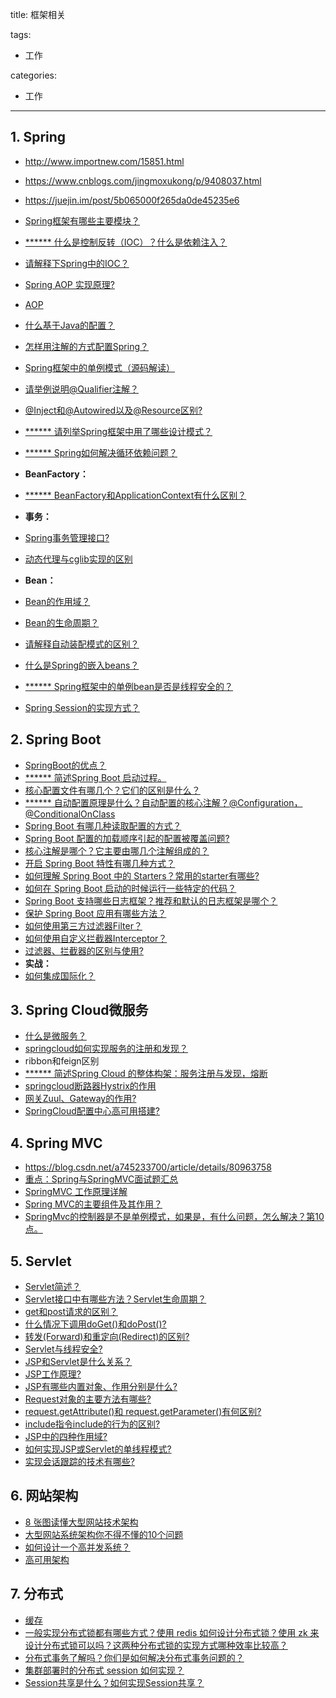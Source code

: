 title: 框架相关

tags:
  - 工作

categories:
  - 工作

---
## 1. Spring
- http://www.importnew.com/15851.html
- https://www.cnblogs.com/jingmoxukong/p/9408037.html
- https://juejin.im/post/5b065000f265da0de45235e6


- [Spring框架有哪些主要模块？](http://www.importnew.com/15851.html#spring_framework)
- [****** 什么是控制反转（IOC）？什么是依赖注入？](http://www.importnew.com/15851.html#ioc_di)
- [请解释下Spring中的IOC？](https://github.com/mnan2c/JavaGuide/blob/master/docs/system-design/framework/Spring%E5%AD%A6%E4%B9%A0%E4%B8%8E%E9%9D%A2%E8%AF%95.md#ioc)
- [Spring AOP 实现原理?](https://juejin.im/post/5b065000f265da0de45235e6#heading-4)
- [AOP](https://github.com/mnan2c/JavaGuide/blob/master/docs/system-design/framework/Spring%E5%AD%A6%E4%B9%A0%E4%B8%8E%E9%9D%A2%E8%AF%95.md#aop)
- [什么基于Java的配置？](http://www.importnew.com/15851.html#java_based_configuration)
- [怎样用注解的方式配置Spring？](http://www.importnew.com/15851.html#annotation_based_configuration)
- [Spring框架中的单例模式（源码解读）](http://www.cnblogs.com/chengxuyuanzhilu/p/6404991.html)
- [请举例说明@Qualifier注解？](http://www.importnew.com/15851.html#qualifier_annotation)
- [@Inject和@Autowired以及@Resource区别?](https://blog.csdn.net/u012734441/article/details/51706504)
- [****** 请列举Spring框架中用了哪些设计模式？](http://www.importnew.com/15851.html#design_patterns_used_in_spring)
- [****** Spring如何解决循环依赖问题？](https://blog.csdn.net/chejinqiang/article/details/80003868#4522-1524062321107)
- **BeanFactory：**
- [****** BeanFactory和ApplicationContext有什么区别？](http://www.importnew.com/15851.html#beanfactory_vs_applicationcontext)
- **事务：**
- [Spring事务管理接口?](https://juejin.im/post/5b00c52ef265da0b95276091#heading-4)
- [动态代理与cglib实现的区别](https://juejin.im/post/5b065000f265da0de45235e6#heading-13)
- **Bean：**
- [Bean的作用域？](https://github.com/mnan2c/JavaGuide/blob/master/docs/system-design/framework/SpringBean.md#%E4%B8%80--bean%E7%9A%84%E4%BD%9C%E7%94%A8%E5%9F%9F)
- [Bean的生命周期？](https://github.com/mnan2c/JavaGuide/blob/master/docs/system-design/framework/SpringBean.md#%E6%80%BB%E7%BB%93)
- [请解释自动装配模式的区别？](http://www.importnew.com/15851.html#autowiring_modes)
- [什么是Spring的嵌入beans？](http://www.importnew.com/15851.html#inner_beans)
- [****** Spring框架中的单例bean是否是线程安全的？](http://www.importnew.com/15851.html#singleton_bean_threadsafe)
- [Spring Session的实现方式？]()

## 2. Spring Boot
- [SpringBoot的优点？](https://www.jb51.net/article/145765.htm)
- [****** 简述Spring Boot 启动过程。](https://segmentfault.com/a/1190000015899405)
- [核心配置文件有哪几个？它们的区别是什么？](https://mp.weixin.qq.com/s/BzXNfBzq-2TOCbiHG3xcsQ)
- [****** 自动配置原理是什么？自动配置的核心注解？@Configuration，@ConditionalOnClass](https://mp.weixin.qq.com/s/gs2zLSH6m9ijO0-pP2sr9Q)
- [Spring Boot 有哪几种读取配置的方式？](https://mp.weixin.qq.com/s/aen2PIh0ut-BSHad-Bw7hg)
- [Spring Boot 配置的加载顺序引起的配置被覆盖问题?](https://mp.weixin.qq.com/s/tFrRMM25LVE_2AG23lK5qQ)
- [核心注解是哪个？它主要由哪几个注解组成的？](https://juejin.im/post/5b679fbc5188251aad213110#heading-2)
- [开启 Spring Boot 特性有哪几种方式？](https://mp.weixin.qq.com/s/PYM_iV-u3dPMpP3MNz7Hig)
- [如何理解 Spring Boot 中的 Starters？常用的starter有哪些?](https://mp.weixin.qq.com/s/9HJVGlplze5p0eBayvhFCA)
- [如何在 Spring Boot 启动的时候运行一些特定的代码？](https://mp.weixin.qq.com/s/WeO2kJLV6LKez56T5GG35Q)
- [Spring Boot 支持哪些日志框架？推荐和默认的日志框架是哪个？](https://mp.weixin.qq.com/s/OAyzUNIgBPkPVCy23gh-WA)
- [保护 Spring Boot 应用有哪些方法？](https://segmentfault.com/a/1190000016537766)
- [如何使用第三方过滤器Filter？](https://segmentfault.com/n/1330000012259018)
- [如何使用自定义拦截器Interceptor？](https://segmentfault.com/n/1330000012259214)
- [过滤器、拦截器的区别与使用?](https://blog.csdn.net/heweimingming/article/details/79993591)
- **实战：**
- [如何集成国际化？](https://www.cnblogs.com/youzhibing/p/9520275.html)

## 3. Spring Cloud微服务
- [什么是微服务？](https://blog.csdn.net/panhaigang123/article/details/79587612)
- [springcloud如何实现服务的注册和发现？](https://blog.csdn.net/panhaigang123/article/details/79587612)
- ribbon和feign区别
- [****** 简述Spring Cloud 的整体构架：服务注册与发现，熔断](https://mp.weixin.qq.com/s?__biz=MzI3ODcxMzQzMw==&mid=2247488001&idx=1&sn=2ee93adced5282f8a6209ff49278f9db&chksm=eb539737dc241e21ce917bfd9f5119350bebee7a595f6f64b59e109da0950a5194b68423e1a1&scene=21#wechat_redirect)
- [springcloud断路器Hystrix的作用](https://mp.weixin.qq.com/s?__biz=MzI3ODcxMzQzMw==&mid=2247484850&idx=1&sn=842408941864d7531a672b7e3bf8c55f&chksm=eb538084dc240992ebb8143fda8dab96b870eb965c19d9efb9f97f271278ec45a72c063a26d1&scene=21#wechat_redirect)
- [网关Zuul、Gateway的作用?](https://mp.weixin.qq.com/s?__biz=MzI3ODcxMzQzMw==&mid=2247485079&idx=1&sn=ebd346159e9dd3bb107237855c154443&chksm=eb5383a1dc240ab7c1e93cdd7da4810e9016a3c910c53296064fa27b87750d2c8f1b141d2d7e&scene=21#wechat_redirect)
- [SpringCloud配置中心高可用搭建?](https://mp.weixin.qq.com/s?__biz=MzI3ODcxMzQzMw==&mid=2247484485&idx=1&sn=2ee0ab3e1944462fef12137772e5ccf5&chksm=eb538173dc2408659eca03173e7883fc7e121d90c4c333e5a77faddc90e6bf51b12b1ea6f6e5&scene=21#wechat_redirect)

## 4. Spring MVC
- https://blog.csdn.net/a745233700/article/details/80963758
- [重点：Spring与SpringMVC面试题汇总](https://www.imooc.com/article/42448)
- [SpringMVC 工作原理详解](https://github.com/mnan2c/JavaGuide/blob/master/docs/system-design/framework/SpringMVC%20%E5%B7%A5%E4%BD%9C%E5%8E%9F%E7%90%86%E8%AF%A6%E8%A7%A3.md)
- [Spring MVC的主要组件及其作用？](https://github.com/mnan2c/JavaGuide/blob/master/docs/system-design/framework/SpringMVC%20%E5%B7%A5%E4%BD%9C%E5%8E%9F%E7%90%86%E8%AF%A6%E8%A7%A3.md#springmvc-%E9%87%8D%E8%A6%81%E7%BB%84%E4%BB%B6%E8%AF%B4%E6%98%8E)
- [SpringMvc的控制器是不是单例模式，如果是，有什么问题，怎么解决？第10点。](https://blog.csdn.net/a745233700/article/details/80963758)

## 5. Servlet
- [Servlet简述？](https://github.com/mnan2c/JavaGuide/blob/master/docs/java/J2EE%E5%9F%BA%E7%A1%80%E7%9F%A5%E8%AF%86.md#servlet%E6%80%BB%E7%BB%93)
- [Servlet接口中有哪些方法？Servlet生命周期？](https://github.com/mnan2c/JavaGuide/blob/master/docs/java/J2EE%E5%9F%BA%E7%A1%80%E7%9F%A5%E8%AF%86.md#servlet%E6%8E%A5%E5%8F%A3%E4%B8%AD%E6%9C%89%E5%93%AA%E4%BA%9B%E6%96%B9%E6%B3%95%E5%8F%8Aservlet%E7%94%9F%E5%91%BD%E5%91%A8%E6%9C%9F%E6%8E%A2%E7%A7%98)
- [get和post请求的区别？](https://github.com/mnan2c/JavaGuide/blob/master/docs/java/J2EE%E5%9F%BA%E7%A1%80%E7%9F%A5%E8%AF%86.md#get%E5%92%8Cpost%E8%AF%B7%E6%B1%82%E7%9A%84%E5%8C%BA%E5%88%AB)
- [什么情况下调用doGet()和doPost()?](https://github.com/mnan2c/JavaGuide/blob/master/docs/java/J2EE%E5%9F%BA%E7%A1%80%E7%9F%A5%E8%AF%86.md#%E4%BB%80%E4%B9%88%E6%83%85%E5%86%B5%E4%B8%8B%E8%B0%83%E7%94%A8doget%E5%92%8Cdopost)
- [转发(Forward)和重定向(Redirect)的区别?](https://github.com/mnan2c/JavaGuide/blob/master/docs/java/J2EE%E5%9F%BA%E7%A1%80%E7%9F%A5%E8%AF%86.md#%E8%BD%AC%E5%8F%91forward%E5%92%8C%E9%87%8D%E5%AE%9A%E5%90%91redirect%E7%9A%84%E5%8C%BA%E5%88%AB)
- [Servlet与线程安全?](https://github.com/mnan2c/JavaGuide/blob/master/docs/java/J2EE%E5%9F%BA%E7%A1%80%E7%9F%A5%E8%AF%86.md#servlet%E4%B8%8E%E7%BA%BF%E7%A8%8B%E5%AE%89%E5%85%A8)
- [JSP和Servlet是什么关系？](https://github.com/mnan2c/JavaGuide/blob/master/docs/java/J2EE%E5%9F%BA%E7%A1%80%E7%9F%A5%E8%AF%86.md#jsp%E5%92%8Cservlet%E6%98%AF%E4%BB%80%E4%B9%88%E5%85%B3%E7%B3%BB)
- [JSP工作原理?](https://github.com/mnan2c/JavaGuide/blob/master/docs/java/J2EE%E5%9F%BA%E7%A1%80%E7%9F%A5%E8%AF%86.md#jsp%E5%B7%A5%E4%BD%9C%E5%8E%9F%E7%90%86)
- [JSP有哪些内置对象、作用分别是什么?](https://github.com/mnan2c/JavaGuide/blob/master/docs/java/J2EE%E5%9F%BA%E7%A1%80%E7%9F%A5%E8%AF%86.md#jsp%E6%9C%89%E5%93%AA%E4%BA%9B%E5%86%85%E7%BD%AE%E5%AF%B9%E8%B1%A1%E4%BD%9C%E7%94%A8%E5%88%86%E5%88%AB%E6%98%AF%E4%BB%80%E4%B9%88)
- [Request对象的主要方法有哪些?](https://github.com/mnan2c/JavaGuide/blob/master/docs/java/J2EE%E5%9F%BA%E7%A1%80%E7%9F%A5%E8%AF%86.md#request%E5%AF%B9%E8%B1%A1%E7%9A%84%E4%B8%BB%E8%A6%81%E6%96%B9%E6%B3%95%E6%9C%89%E5%93%AA%E4%BA%9B)
- [request.getAttribute()和 request.getParameter()有何区别?](https://github.com/mnan2c/JavaGuide/blob/master/docs/java/J2EE%E5%9F%BA%E7%A1%80%E7%9F%A5%E8%AF%86.md#requestgetattribute%E5%92%8C-requestgetparameter%E6%9C%89%E4%BD%95%E5%8C%BA%E5%88%AB)
- [include指令include的行为的区别?](https://github.com/mnan2c/JavaGuide/blob/master/docs/java/J2EE%E5%9F%BA%E7%A1%80%E7%9F%A5%E8%AF%86.md#include%E6%8C%87%E4%BB%A4include%E7%9A%84%E8%A1%8C%E4%B8%BA%E7%9A%84%E5%8C%BA%E5%88%AB)
- [JSP中的四种作用域?](https://github.com/mnan2c/JavaGuide/blob/master/docs/java/J2EE%E5%9F%BA%E7%A1%80%E7%9F%A5%E8%AF%86.md#%E8%AE%B2%E8%A7%A3jsp%E4%B8%AD%E7%9A%84%E5%9B%9B%E7%A7%8D%E4%BD%9C%E7%94%A8%E5%9F%9F)
- [如何实现JSP或Servlet的单线程模式?](https://github.com/mnan2c/JavaGuide/blob/master/docs/java/J2EE%E5%9F%BA%E7%A1%80%E7%9F%A5%E8%AF%86.md#%E5%A6%82%E4%BD%95%E5%AE%9E%E7%8E%B0jsp%E6%88%96servlet%E7%9A%84%E5%8D%95%E7%BA%BF%E7%A8%8B%E6%A8%A1%E5%BC%8F)
- [实现会话跟踪的技术有哪些?](https://github.com/mnan2c/JavaGuide/blob/master/docs/java/J2EE%E5%9F%BA%E7%A1%80%E7%9F%A5%E8%AF%86.md#%E5%AE%9E%E7%8E%B0%E4%BC%9A%E8%AF%9D%E8%B7%9F%E8%B8%AA%E7%9A%84%E6%8A%80%E6%9C%AF%E6%9C%89%E5%93%AA%E4%BA%9B)


## 6. 网站架构
- [8 张图读懂大型网站技术架构](https://github.com/mnan2c/JavaGuide/blob/master/docs/system-design/website-architecture/8%20%E5%BC%A0%E5%9B%BE%E8%AF%BB%E6%87%82%E5%A4%A7%E5%9E%8B%E7%BD%91%E7%AB%99%E6%8A%80%E6%9C%AF%E6%9E%B6%E6%9E%84.md)
- [大型网站系统架构你不得不懂的10个问题](https://github.com/mnan2c/JavaGuide/blob/master/docs/system-design/website-architecture/%E3%80%90%E9%9D%A2%E8%AF%95%E7%B2%BE%E9%80%89%E3%80%91%E5%85%B3%E4%BA%8E%E5%A4%A7%E5%9E%8B%E7%BD%91%E7%AB%99%E7%B3%BB%E7%BB%9F%E6%9E%B6%E6%9E%84%E4%BD%A0%E4%B8%8D%E5%BE%97%E4%B8%8D%E6%87%82%E7%9A%8410%E4%B8%AA%E9%97%AE%E9%A2%98.md)
- [如何设计一个高并发系统？](https://github.com/doocs/advanced-java/blob/master/docs/high-concurrency/high-concurrency-design.md)
- [高可用架构](https://github.com/doocs/advanced-java#%E9%AB%98%E5%8F%AF%E7%94%A8%E6%9E%B6%E6%9E%84)

## 7. 分布式
- [缓存](https://github.com/doocs/advanced-java#%E7%BC%93%E5%AD%98)
- [一般实现分布式锁都有哪些方式？使用 redis 如何设计分布式锁？使用 zk 来设计分布式锁可以吗？这两种分布式锁的实现方式哪种效率比较高？](https://github.com/doocs/advanced-java/blob/master/docs/distributed-system/distributed-lock-redis-vs-zookeeper.md)
- [分布式事务了解吗？你们是如何解决分布式事务问题的？](https://github.com/doocs/advanced-java/blob/master/docs/distributed-system/distributed-transaction.md)
- [集群部署时的分布式 session 如何实现？](https://github.com/doocs/advanced-java/blob/master/docs/distributed-system/distributed-session.md)
- [Session共享是什么？如何实现Session共享？]()
